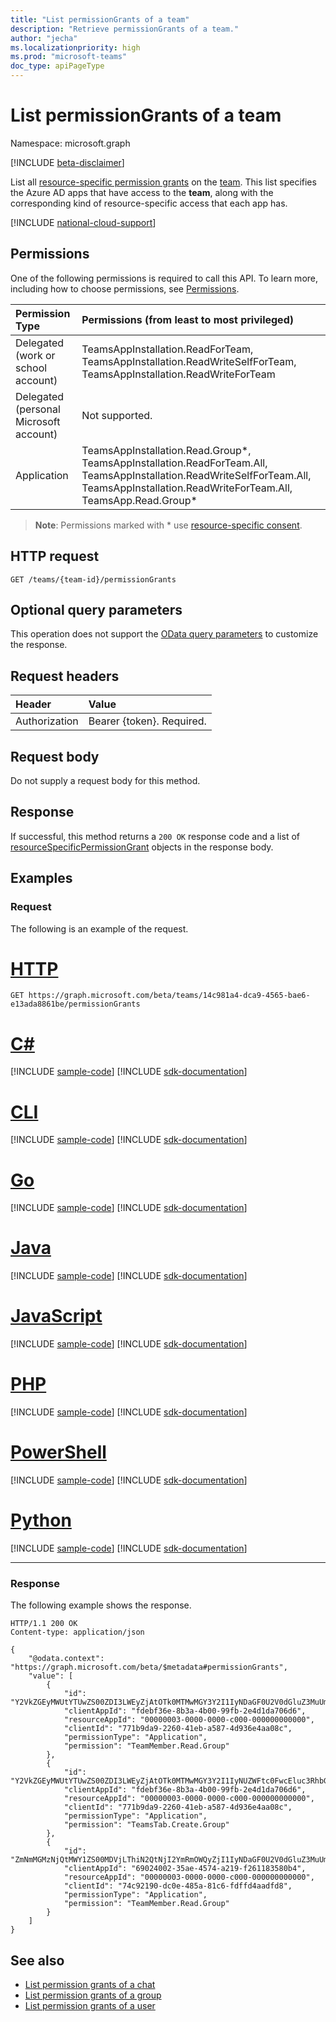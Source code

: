 ```yaml
---
title: "List permissionGrants of a team"
description: "Retrieve permissionGrants of a team."
author: "jecha"
ms.localizationpriority: high
ms.prod: "microsoft-teams"
doc_type: apiPageType
---
```


# List permissionGrants of a team

Namespace: microsoft.graph

[!INCLUDE [beta-disclaimer](../../includes/beta-disclaimer.md)]

List all [resource-specific permission grants](../resources/resourcespecificpermissiongrant.md) on the [team](../resources/team.md). This list specifies the Azure AD apps that have access to the **team**, along with the corresponding kind of resource-specific access that each app has.

[!INCLUDE [national-cloud-support](../../includes/all-clouds.md)]

## Permissions

One of the following permissions is required to call this API. To learn more, including how to choose permissions, see [Permissions](/graph/permissions-reference).

| Permission Type                        | Permissions (from least to most privileged)                                                                                                                                                                                                                              |
| :------------------------------------- | :----------------------------------------------------------------------------------------------------------------------------------------------------------------------------------------------------------------------------------------------------------------------- |
| Delegated (work or school account)     | TeamsAppInstallation.ReadForTeam, TeamsAppInstallation.ReadWriteSelfForTeam, TeamsAppInstallation.ReadWriteForTeam                                                                     |
| Delegated (personal Microsoft account) | Not supported.                                                                                                                                                                                                                                                           |
| Application                            | TeamsAppInstallation.Read.Group*, TeamsAppInstallation.ReadForTeam.All, TeamsAppInstallation.ReadWriteSelfForTeam.All, TeamsAppInstallation.ReadWriteForTeam.All, TeamsApp.Read.Group* |

> **Note**: Permissions marked with * use [resource-specific consent](/microsoftteams/platform/graph-api/rsc/resource-specific-consent).

## HTTP request
<!-- { "blockType": "ignored" } -->
```http
GET /teams/{team-id}/permissionGrants
```

## Optional query parameters

This operation does not support the [OData query parameters](/graph/query-parameters) to customize the response.

## Request headers

| Header           | Value                      |
| :--------------- | :------------------------- |
| Authorization    | Bearer {token}. Required.  |

## Request body

Do not supply a request body for this method.

## Response

If successful, this method returns a `200 OK` response code and a list of [resourceSpecificPermissionGrant](../resources/resourcespecificpermissiongrant.md) objects in the response body.

## Examples

### Request

The following is an example of the request.


# [HTTP](#tab/http)
<!-- {
  "blockType": "request",
  "name": "team_list_permission_grants"
}-->
```msgraph-interactive
GET https://graph.microsoft.com/beta/teams/14c981a4-dca9-4565-bae6-e13ada8861be/permissionGrants
```

# [C#](#tab/csharp)
[!INCLUDE [sample-code](../includes/snippets/csharp/team-list-permission-grants-csharp-snippets.md)]
[!INCLUDE [sdk-documentation](../includes/snippets/snippets-sdk-documentation-link.md)]

# [CLI](#tab/cli)
[!INCLUDE [sample-code](../includes/snippets/cli/team-list-permission-grants-cli-snippets.md)]
[!INCLUDE [sdk-documentation](../includes/snippets/snippets-sdk-documentation-link.md)]

# [Go](#tab/go)
[!INCLUDE [sample-code](../includes/snippets/go/team-list-permission-grants-go-snippets.md)]
[!INCLUDE [sdk-documentation](../includes/snippets/snippets-sdk-documentation-link.md)]

# [Java](#tab/java)
[!INCLUDE [sample-code](../includes/snippets/java/team-list-permission-grants-java-snippets.md)]
[!INCLUDE [sdk-documentation](../includes/snippets/snippets-sdk-documentation-link.md)]

# [JavaScript](#tab/javascript)
[!INCLUDE [sample-code](../includes/snippets/javascript/team-list-permission-grants-javascript-snippets.md)]
[!INCLUDE [sdk-documentation](../includes/snippets/snippets-sdk-documentation-link.md)]

# [PHP](#tab/php)
[!INCLUDE [sample-code](../includes/snippets/php/team-list-permission-grants-php-snippets.md)]
[!INCLUDE [sdk-documentation](../includes/snippets/snippets-sdk-documentation-link.md)]

# [PowerShell](#tab/powershell)
[!INCLUDE [sample-code](../includes/snippets/powershell/team-list-permission-grants-powershell-snippets.md)]
[!INCLUDE [sdk-documentation](../includes/snippets/snippets-sdk-documentation-link.md)]

# [Python](#tab/python)
[!INCLUDE [sample-code](../includes/snippets/python/team-list-permission-grants-python-snippets.md)]
[!INCLUDE [sdk-documentation](../includes/snippets/snippets-sdk-documentation-link.md)]

---

### Response

The following example shows the response.

<!-- {
  "blockType": "response",
  "truncated": true,
  "@odata.type": "microsoft.graph.resourceSpecificPermissionGrant",
  "isCollection": true
} -->
```http
HTTP/1.1 200 OK
Content-type: application/json

{
    "@odata.context": "https://graph.microsoft.com/beta/$metadata#permissionGrants",
    "value": [
        {
            "id": "Y2VkZGEyMWUtYTUwZS00ZDI3LWEyZjAtOTk0MTMwMGY3Y2I1IyNDaGF0U2V0dGluZ3MuUmVhZFdyaXRlLkNoYXQjI0FwcGxpY2F0aW9u",
            "clientAppId": "fdebf36e-8b3a-4b00-99fb-2e4d1da706d6",
            "resourceAppId": "00000003-0000-0000-c000-000000000000",
            "clientId": "771b9da9-2260-41eb-a587-4d936e4aa08c",
            "permissionType": "Application",
            "permission": "TeamMember.Read.Group"
        },
        {
            "id": "Y2VkZGEyMWUtYTUwZS00ZDI3LWEyZjAtOTk0MTMwMGY3Y2I1IyNUZWFtc0FwcEluc3RhbGxhdGlvbi5SZWFkLkNoYXQjI0FwcGxpY2F0aW9u",
            "clientAppId": "fdebf36e-8b3a-4b00-99fb-2e4d1da706d6",
            "resourceAppId": "00000003-0000-0000-c000-000000000000",
            "clientId": "771b9da9-2260-41eb-a587-4d936e4aa08c",
            "permissionType": "Application",
            "permission": "TeamsTab.Create.Group"
        },
        {
            "id": "ZmNmMGMzNjQtMWY1ZS00MDVjLThiN2QtNjI2YmRmOWQyZjI1IyNDaGF0U2V0dGluZ3MuUmVhZC5DaGF0IyNBcHBsaWNhdGlvbg==",
            "clientAppId": "69024002-35ae-4574-a219-f261183580b4",
            "resourceAppId": "00000003-0000-0000-c000-000000000000",
            "clientId": "74c92190-dc0e-485a-81c6-fdffd4aadfd8",
            "permissionType": "Application",
            "permission": "TeamMember.Read.Group"
        }
    ]
}
```

## See also

- [List permission grants of a chat](chat-list-permissiongrants.md)
- [List permission grants of a group](group-list-permissiongrants.md)
- [List permission grants of a user](user-list-permissiongrants.md)
